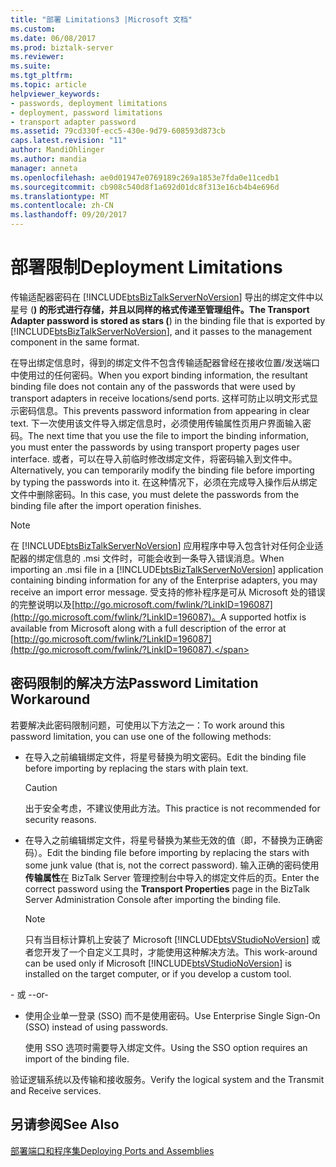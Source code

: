 ```yaml
---
title: "部署 Limitations3 |Microsoft 文档"
ms.custom: 
ms.date: 06/08/2017
ms.prod: biztalk-server
ms.reviewer: 
ms.suite: 
ms.tgt_pltfrm: 
ms.topic: article
helpviewer_keywords:
- passwords, deployment limitations
- deployment, password limitations
- transport adapter password
ms.assetid: 79cd330f-ecc5-430e-9d79-608593d873cb
caps.latest.revision: "11"
author: MandiOhlinger
ms.author: mandia
manager: anneta
ms.openlocfilehash: ae0d01947e0769189c269a1853e7fda0e11cedb1
ms.sourcegitcommit: cb908c540d8f1a692d01dc8f313e16cb4b4e696d
ms.translationtype: MT
ms.contentlocale: zh-CN
ms.lasthandoff: 09/20/2017
---
```

# <a name="deployment-limitations"></a><span data-ttu-id="91ad7-102">部署限制</span><span class="sxs-lookup"><span data-stu-id="91ad7-102">Deployment Limitations</span></span>
<span data-ttu-id="91ad7-103">传输适配器密码在 [!INCLUDE[btsBizTalkServerNoVersion](../includes/btsbiztalkservernoversion-md.md)] 导出的绑定文件中以星号 (******) 的形式进行存储，并且以同样的格式传递至管理组件。</span><span class="sxs-lookup"><span data-stu-id="91ad7-103">The Transport Adapter password is stored as stars (******) in the binding file that is exported by [!INCLUDE[btsBizTalkServerNoVersion](../includes/btsbiztalkservernoversion-md.md)], and it passes to the management component in the same format.</span></span>  
  
 <span data-ttu-id="91ad7-104">在导出绑定信息时，得到的绑定文件不包含传输适配器曾经在接收位置/发送端口中使用过的任何密码。</span><span class="sxs-lookup"><span data-stu-id="91ad7-104">When you export binding information, the resultant binding file does not contain any of the passwords that were used by transport adapters in receive locations/send ports.</span></span> <span data-ttu-id="91ad7-105">这样可防止以明文形式显示密码信息。</span><span class="sxs-lookup"><span data-stu-id="91ad7-105">This prevents password information from appearing in clear text.</span></span> <span data-ttu-id="91ad7-106">下一次使用该文件导入绑定信息时，必须使用传输属性页用户界面输入密码。</span><span class="sxs-lookup"><span data-stu-id="91ad7-106">The next time that you use the file to import the binding information, you must enter the passwords by using transport property pages user interface.</span></span> <span data-ttu-id="91ad7-107">或者，可以在导入前临时修改绑定文件，将密码输入到文件中。</span><span class="sxs-lookup"><span data-stu-id="91ad7-107">Alternatively, you can temporarily modify the binding file before importing by typing the passwords into it.</span></span> <span data-ttu-id="91ad7-108">在这种情况下，必须在完成导入操作后从绑定文件中删除密码。</span><span class="sxs-lookup"><span data-stu-id="91ad7-108">In this case, you must delete the passwords from the binding file after the import operation finishes.</span></span>  
  
> [!NOTE]
>  <span data-ttu-id="91ad7-109">在 [!INCLUDE[btsBizTalkServerNoVersion](../includes/btsbiztalkservernoversion-md.md)] 应用程序中导入包含针对任何企业适配器的绑定信息的 .msi 文件时，可能会收到一条导入错误消息。</span><span class="sxs-lookup"><span data-stu-id="91ad7-109">When importing an .msi file in a [!INCLUDE[btsBizTalkServerNoVersion](../includes/btsbiztalkservernoversion-md.md)] application containing binding information for any of the Enterprise adapters, you may receive an import error message.</span></span> <span data-ttu-id="91ad7-110">受支持的修补程序是可从 Microsoft 处的错误的完整说明以及[http://go.microsoft.com/fwlink/?LinkID=196087](http://go.microsoft.com/fwlink/?LinkID=196087)。</span><span class="sxs-lookup"><span data-stu-id="91ad7-110">A supported hotfix is available from Microsoft along with a full description of the error at [http://go.microsoft.com/fwlink/?LinkID=196087](http://go.microsoft.com/fwlink/?LinkID=196087).</span></span>  
  
## <a name="password-limitation-workaround"></a><span data-ttu-id="91ad7-111">密码限制的解决方法</span><span class="sxs-lookup"><span data-stu-id="91ad7-111">Password Limitation Workaround</span></span>  
 <span data-ttu-id="91ad7-112">若要解决此密码限制问题，可使用以下方法之一：</span><span class="sxs-lookup"><span data-stu-id="91ad7-112">To work around this password limitation, you can use one of the following methods:</span></span>  
  
-   <span data-ttu-id="91ad7-113">在导入之前编辑绑定文件，将星号替换为明文密码。</span><span class="sxs-lookup"><span data-stu-id="91ad7-113">Edit the binding file before importing by replacing the stars with plain text.</span></span>  
  
    > [!CAUTION]
    >  <span data-ttu-id="91ad7-114">出于安全考虑，不建议使用此方法。</span><span class="sxs-lookup"><span data-stu-id="91ad7-114">This practice is not recommended for security reasons.</span></span>  
  
-   <span data-ttu-id="91ad7-115">在导入之前编辑绑定文件，将星号替换为某些无效的值（即，不替换为正确密码）。</span><span class="sxs-lookup"><span data-stu-id="91ad7-115">Edit the binding file before importing by replacing the stars with some junk value (that is, not the correct password).</span></span> <span data-ttu-id="91ad7-116">输入正确的密码使用**传输属性**在 BizTalk Server 管理控制台中导入的绑定文件后的页。</span><span class="sxs-lookup"><span data-stu-id="91ad7-116">Enter the correct password using the **Transport Properties** page in the BizTalk Server Administration Console after importing the binding file.</span></span>  
  
    > [!NOTE]
    >  <span data-ttu-id="91ad7-117">只有当目标计算机上安装了 Microsoft [!INCLUDE[btsVStudioNoVersion](../includes/btsvstudionoversion-md.md)] 或者您开发了一个自定义工具时，才能使用这种解决方法。</span><span class="sxs-lookup"><span data-stu-id="91ad7-117">This work-around can be used only if Microsoft [!INCLUDE[btsVStudioNoVersion](../includes/btsvstudionoversion-md.md)] is installed on the target computer, or if you develop a custom tool.</span></span>  
  
 <span data-ttu-id="91ad7-118">- 或 -</span><span class="sxs-lookup"><span data-stu-id="91ad7-118">-or-</span></span>  
  
-   <span data-ttu-id="91ad7-119">使用企业单一登录 (SSO) 而不是使用密码。</span><span class="sxs-lookup"><span data-stu-id="91ad7-119">Use Enterprise Single Sign-On (SSO) instead of using passwords.</span></span>  
  
     <span data-ttu-id="91ad7-120">使用 SSO 选项时需要导入绑定文件。</span><span class="sxs-lookup"><span data-stu-id="91ad7-120">Using the SSO option requires an import of the binding file.</span></span>  
  
 <span data-ttu-id="91ad7-121">验证逻辑系统以及传输和接收服务。</span><span class="sxs-lookup"><span data-stu-id="91ad7-121">Verify the logical system and the Transmit and Receive services.</span></span>  
  
## <a name="see-also"></a><span data-ttu-id="91ad7-122">另请参阅</span><span class="sxs-lookup"><span data-stu-id="91ad7-122">See Also</span></span>  
 [<span data-ttu-id="91ad7-123">部署端口和程序集</span><span class="sxs-lookup"><span data-stu-id="91ad7-123">Deploying Ports and Assemblies</span></span>](../core/deploying-ports-and-assemblies5.md)